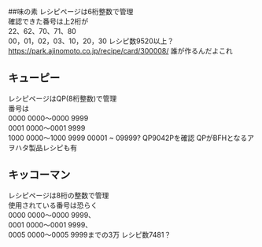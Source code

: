 ##味の素
レシピページは6桁整数で管理  
確認できた番号は上2桁が  
22、62、70、71、80  
00，01，02，03、10，20，30
レシピ数9520以上？
https://park.ajinomoto.co.jp/recipe/card/300008/
誰が作るんだよこれ

## キューピー
レシピページはQP(8桁整数)で管理  
番号は  
0000 0000～0000 9999  
0001 0000～0001 9999  
1000 0000～1000 9999
00001 ~ 09999?
QP9042Pを確認
QPがBFHとなるアヲハタ製品レシピも有

## キッコーマン
レシピページは8桁の整数で管理  
使用されている番号は恐らく  
0000 0000～0000 9999、  
0001 0000～0001 9999、  
0005 0000～0005 9999までの3万
レシピ数7481？